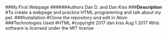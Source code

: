 ##My First Webpage
######Authors Dan D. and Dan Kiss
###**Description**
#To create a webpage and practice HTML programming and talk about my pet.
###Installation
#Clone the repository and edit in Atom
###Technologies Used
#HTML
#copyright 2017 dan kiss Aug 1 2017
#this software is licensed under the MIT license
